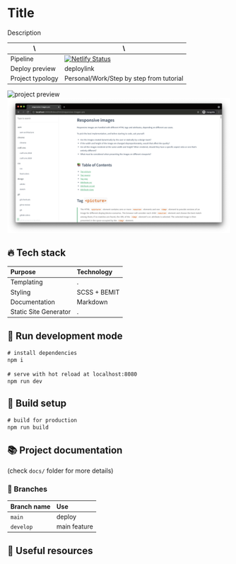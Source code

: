 # Title

Description

| \                | \                                                                                                                                                                      |
|------------------|------------------------------------------------------------------------------------------------------------------------------------------------------------------------|
| Pipeline         | [![Netlify Status](https://api.netlify.com/api/v1/badges/418bc946-0474-46c4-9bc3-48031743a7ef/deploy-status)](https://app.netlify.com/sites/blog-giuliachiola/deploys) |
| Deploy preview   | deploylink                                                                                                                                              |
| Project typology | Personal/Work/Step by step from tutorial                                                                                                                                                               |

![project preview](https://thumbs.dreamstime.com/b/white-cat-paws-window-detail-white-front-cat-paws-window-detail-hair-claws-107979469.jpg)
![project preview](docs/project-preview.png)

## 🔥 Tech stack

| Purpose               | Technology   |
|:-----------------------|:--------------|
| Templating            | .      |
| Styling               | SCSS + BEMIT |
| Documentation         | Markdown     |
| Static Site Generator | .         |

## 🌊 Run development mode

```shell
# install dependencies
npm i

# serve with hot reload at localhost:8080
npm run dev
```

## 🧳 Build setup

```shell
# build for production
npm run build
```

## 📚 Project documentation

(check `docs/` folder for more details)

### 🌿 Branches

| Branch name           | Use           |
|:----------------------|:--------------|
| `main`                | deploy        |
| `develop`             | main feature  |

## 🧨 Useful resources

